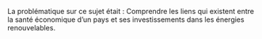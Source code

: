 La problématique sur ce sujet était : Comprendre les liens qui existent entre la santé économique d’un pays et ses investissements dans les énergies renouvelables. 
